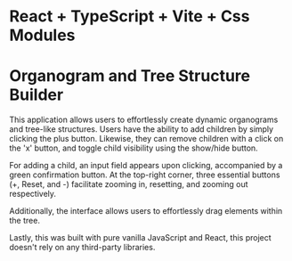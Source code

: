 # React + TypeScript + Vite + Css Modules

# Organogram and Tree Structure Builder

This application allows users to effortlessly create dynamic organograms and tree-like structures. Users have the ability to add children by simply clicking the plus button. Likewise, they can remove children with a click on the 'x' button, and toggle child visibility using the show/hide button.

For adding a child, an input field appears upon clicking, accompanied by a green confirmation button. At the top-right corner, three essential buttons (+, Reset, and -) facilitate zooming in, resetting, and zooming out respectively.

Additionally, the interface allows users to effortlessly drag elements within the tree.

Lastly, this was built with pure vanilla JavaScript and React, this project doesn't rely on any third-party libraries.
